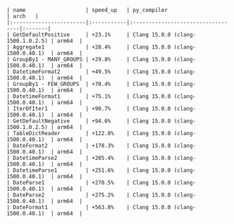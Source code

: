     | name                   | speed_up   | py_compiler                       | arch   |
    |:-----------------------|:-----------|:----------------------------------|:-------|
    | GetDefaultPositive     | +23.1%     | Clang 15.0.0 (clang-1500.1.0.2.5) | arm64  |
    | Aggregate1             | +28.4%     | Clang 15.0.0 (clang-1500.0.40.1)  | arm64  |
    | GroupBy1 - MANY_GROUPS | +29.8%     | Clang 15.0.0 (clang-1500.0.40.1)  | arm64  |
    | DatetimeFormat2        | +49.5%     | Clang 15.0.0 (clang-1500.0.40.1)  | arm64  |
    | GroupBy1 - FEW_GROUPS  | +70.4%     | Clang 15.0.0 (clang-1500.0.40.1)  | arm64  |
    | DatetimeFormat1        | +75.1%     | Clang 15.0.0 (clang-1500.0.40.1)  | arm64  |
    | IterOfIter1            | +90.7%     | Clang 15.0.0 (clang-1500.0.40.1)  | arm64  |
    | GetDefaultNegative     | +94.6%     | Clang 15.0.0 (clang-1500.1.0.2.5) | arm64  |
    | TableDictReader        | +122.8%    | Clang 15.0.0 (clang-1500.0.40.1)  | arm64  |
    | DateFormat2            | +178.3%    | Clang 15.0.0 (clang-1500.0.40.1)  | arm64  |
    | DatetimeParse2         | +205.4%    | Clang 15.0.0 (clang-1500.0.40.1)  | arm64  |
    | DatetimeParse1         | +251.6%    | Clang 15.0.0 (clang-1500.0.40.1)  | arm64  |
    | DateParse1             | +270.5%    | Clang 15.0.0 (clang-1500.0.40.1)  | arm64  |
    | DateParse2             | +275.2%    | Clang 15.0.0 (clang-1500.0.40.1)  | arm64  |
    | DateFormat1            | +563.8%    | Clang 15.0.0 (clang-1500.0.40.1)  | arm64  |